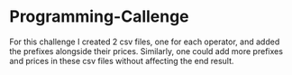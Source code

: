 # Programming-Callenge

For this challenge I created 2 csv files, one for each operator, and added the prefixes alongside their prices. Similarly, one could add more prefixes and prices in these csv files without affecting the end result.